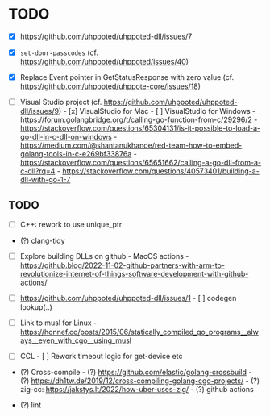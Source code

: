 # TODO

- [x] https://github.com/uhppoted/uhppoted-dll/issues/7
- [x] `set-door-passcodes` (cf. https://github.com/uhppoted/uhppoted/issues/40)
- [x] Replace Event pointer in GetStatusResponse with zero value (cf. https://github.com/uhppoted/uhppote-core/issues/18)

- [ ] Visual Studio project (cf. https://github.com/uhppoted/uhppoted-dll/issues/9)
      - [x] VisualStudio for Mac
      - [ ] VisualStudio for Windows
      - https://forum.golangbridge.org/t/calling-go-function-from-c/29296/2
      - https://stackoverflow.com/questions/65304131/is-it-possible-to-load-a-go-dll-in-c-dll-on-windows
      - https://medium.com/@shantanukhande/red-team-how-to-embed-golang-tools-in-c-e269bf33876a
      - https://stackoverflow.com/questions/65651662/calling-a-go-dll-from-a-c-dll?rq=4
      - https://stackoverflow.com/questions/40573401/building-a-dll-with-go-1-7

## TODO

- [ ] C++: rework to use unique_ptr
- (?) clang-tidy

- [ ] Explore building DLLs on github
      - MacOS actions
      - https://github.blog/2022-11-02-github-partners-with-arm-to-revolutionize-internet-of-things-software-development-with-github-actions/

- [ ] https://github.com/uhppoted/uhppoted-dll/issues/1
      - [ ] codegen lookup(..)

- [ ] Link to musl for Linux
      - https://honnef.co/posts/2015/06/statically_compiled_go_programs__always__even_with_cgo__using_musl

- [ ] CCL
      - [ ] Rework timeout logic for get-device etc

- (?) Cross-compile
      - (?) https://github.com/elastic/golang-crossbuild
      - (?) https://dh1tw.de/2019/12/cross-compiling-golang-cgo-projects/
      - (?) zig-cc: https://jakstys.lt/2022/how-uber-uses-zig/
      - (?) github actions

- (?) lint

